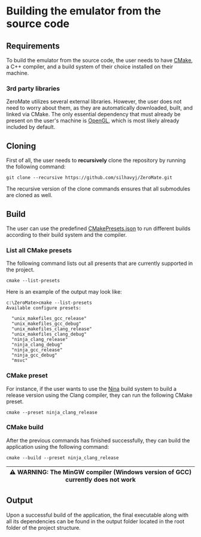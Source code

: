 # Building the emulator from the source code

## Requirements

To build the emulator from the source code, the user needs to have [CMake](https://cmake.org/), a C++ compiler, and a build system of their choice installed on their machine.

### 3rd party libraries

ZeroMate utilizes several external libraries. However, the user does not need to worry about them, as they are automatically downloaded, built, and linked via CMake.  The only essential dependency that must already be present on the user's machine is [OpenGL](https://www.opengl.org/), which is most likely already included by default.

## Cloning

First of all, the user needs to **recursively** clone the repository by running the following command:

```
git clone --recursive https://github.com/silhavyj/ZeroMate.git
```

The recursive version of the clone commands ensures that all submodules are cloned as well.

## Build

The user can use the predefined [CMakePresets.json](../CMakePresets.json) to run different builds according to their build system and the compiler.

### List all CMake presets

The following command lists out all presents that are currently supported in the project.

```
cmake --list-presets
```

Here is an example of the output may look like:

```
c:\ZeroMate>cmake --list-presets
Available configure presets:

  "unix_makefiles_gcc_release"
  "unix_makefiles_gcc_debug"
  "unix_makefiles_clang_release"
  "unix_makefiles_clang_debug"
  "ninja_clang_release"
  "ninja_clang_debug"
  "ninja_gcc_release"
  "ninja_gcc_debug"
  "msvc"
```

### CMake preset

For instance, if the user wants to use the [Nina](https://ninja-build.org/) build system to build a release version using the Clang compiler, they can run the following CMake preset.


```
cmake --preset ninja_clang_release
```

### CMake build

After the previous commands has finished successfully, they can build the application using the following command:

```
cmake --build --preset ninja_clang_release
```

| ⚠️ WARNING: The MinGW compiler (Windows version of GCC) currently does not work |
|--|

## Output

Upon a successful build of the application, the final executable along with all its dependencies can be found in the output folder located in the root folder of the project structure.